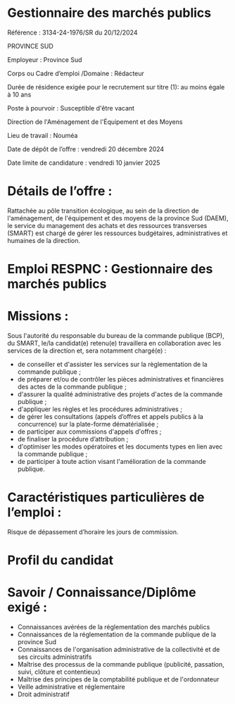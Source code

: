# Gestionnaire des marchés publics

Référence : 3134-24-1976/SR du 20/12/2024

PROVINCE SUD

Employeur : Province Sud

Corps ou Cadre d’emploi /Domaine : Rédacteur

Durée de résidence exigée pour le recrutement sur titre (1): au moins égale à 10 ans

Poste à pourvoir : Susceptible d'être vacant

Direction de l'Aménagement de l'Équipement et des Moyens

Lieu de travail : Nouméa

Date de dépôt de l’offre : vendredi 20 décembre 2024

Date limite de candidature : vendredi 10 janvier 2025

# Détails de l’offre :

Rattachée au pôle transition écologique, au sein de la direction de l'aménagement, de l'équipement et des moyens de la province Sud (DAEM), le service du management des achats et des ressources transverses (SMART) est chargé de gérer les ressources budgétaires, administratives et humaines de la direction.

# Emploi RESPNC : Gestionnaire des marchés publics

# Missions :

Sous l'autorité du responsable du bureau de la commande publique (BCP), du SMART, le/la candidat(e) retenu(e) travaillera en collaboration avec les services de la direction et, sera notamment chargé(e) :

- de conseiller et d'assister les services sur la règlementation de la commande publique ;
- de préparer et/ou de contrôler les pièces administratives et financières des actes de la commande publique ;
- d'assurer la qualité administrative des projets d'actes de la commande publique ;
- d'appliquer les règles et les procédures administratives ;
- de gérer les consultations (appels d’offres et appels publics à la concurrence) sur la plate-forme dématérialisée ;
- de participer aux commissions d'appels d'offres ;
- de finaliser la procédure d’attribution ;
- d'optimiser les modes opératoires et les documents types en lien avec la commande publique ;
- de participer à toute action visant l'amélioration de la commande publique.

# Caractéristiques particulières de l’emploi :

Risque de dépassement d’horaire les jours de commission.

# Profil du candidat

# Savoir / Connaissance/Diplôme exigé :

- Connaissances avérées de la réglementation des marchés publics
- Connaissances de la réglementation de la commande publique de la province Sud
- Connaissances de l'organisation administrative de la collectivité et de ses circuits administratifs
- Maîtrise des processus de la commande publique (publicité, passation, suivi, clôture et contentieux)
- Maîtrise des principes de la comptabilité publique et de l'ordonnateur
- Veille administrative et réglementaire
- Droit administratif